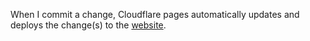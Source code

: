 When I commit a change, Cloudflare pages automatically updates and deploys the change(s) to the [website](https://website-j83.pages.dev/).
